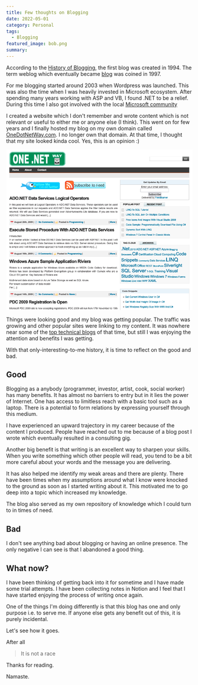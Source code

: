 ```yaml
---
title: Few thoughts on Blogging
date: 2022-05-01
category: Personal
tags:
  - Blogging
featured_image: bob.png
summary: 
---
```



According to the [History of Blogging](https://online.ndm.edu/news/communication/history-of-blogging/), the first blog was created in 1994. The term weblog which eventually became [blog](/) was coined in 1997.

For me blogging started around 2003 when Wordpress was launched. This was also the time when I was heavily invested in Microsoft ecosystem. After spending many years working with ASP and VB, I found .NET to be a relief. During this time I also got involved with the local [Microsoft community](https://www.ssw.com.au/ssw/NETUG/SSWUpdate/_2006_02__Do%20you%20understand%20the%20value%20of%20consistency_.htm)

I created a website which I don't remember and wrote content which is not relevant or useful to either me or anyone else (I think). This went on for few years and I finally hosted my blog on my own domain called [OneDotNetWay.com](https://web.archive.org/web/20100602053942/http://www.onedotnetway.com/page/2/). I no longer own that domain. At that time, I thought that my site looked kinda cool. Yes, this is an opinion :)

![onedotnetway.com](onedotnetway.png)

Things were looking good and my blog was getting popular. The traffic was growing and other popular sites were linking to my content. It was nowhere near some of the [top technical blogs](https://blog.codinghorror.com/) of that time, but still I was enjoying the attention and benefits I was getting.

With that only-interesting-to-me history, it is time to reflect on the good and bad.

## Good

Blogging as a anybody (programmer, investor, artist, cook, social worker) has many benefits. It has almost no barriers to entry but in it lies the power of Internet. One has access to limitless reach with a basic tool such as a laptop. There is a potential to form relations by expressing yourself through this medium.

I have experienced an upward trajectory in my career because of the content I produced. People have reached out to me because of a blog post I wrote which eventually resulted in a consulting gig.

Another big benefit is that writing is an excellent way to sharpen your skills. When you write something which other people will read, you tend to be a bit more careful about your words and the message you are delivering.

It has also helped me identify my weak areas and there are plenty. There have been times when my assumptions around what I know were knocked to the ground as soon as I started writing about it. This motivated me to go deep into a topic which increased my knowledge.

The blog also served as my own repository of knowledge which I could turn to in times of need.

## Bad

I don't see anything bad about blogging or having an online presence. The only negative I can see is that I abandoned a good thing.

## What now?

I have been thinking of getting back into it for sometime and I have made some trial attempts. I have been collecting notes in Notion and I feel that I have started enjoying the process of writing once again.

One of the things I'm doing differently is that this blog has one and only purpose i.e. to serve me. If anyone else gets any benefit out of this, it is purely incidental.

Let's see how it goes.

After all

> It is not a race

Thanks for reading.

Namaste.
